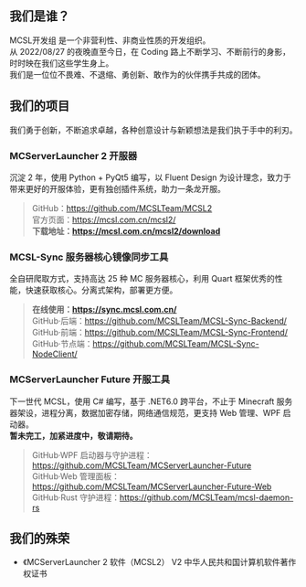 ## 我们是谁？
MCSL开发组 是一个非营利性、非商业性质的开发组织。  
从 2022/08/27 的夜晚直至今日，在 Coding 路上不断学习、不断前行的身影，时时映在我们这些学生身上。  
我们是一位位不畏难、不退缩、勇创新、敢作为的伙伴携手共成的团体。  

## 我们的项目
我们勇于创新，不断追求卓越，各种创意设计与新颖想法是我们执于手中的利刃。  

### MCServerLauncher 2 开服器  
沉淀 2 年，使用 Python + PyQt5 编写，以 Fluent Design 为设计理念，致力于带来更好的开服体验，更有独创插件系统，助力一条龙开服。  
> GitHub：<https://github.com/MCSLTeam/MCSL2>  
> 官方页面：<https://mcsl.com.cn/mcsl2/>  
> __下载地址：<https://mcsl.com.cn/mcsl2/download>__  

### MCSL-Sync 服务器核心镜像同步工具
全自研爬取方式，支持高达 25 种 MC 服务器核心，利用 Quart 框架优秀的性能，快速获取核心。分离式架构，部署更方便。  
> __在线使用：<https://sync.mcsl.com.cn/>__  
> GitHub·后端：<https://github.com/MCSLTeam/MCSL-Sync-Backend/>  
> GitHub·前端：<https://github.com/MCSLTeam/MCSL-Sync-Frontend/>  
> GitHub·节点端：<https://github.com/MCSLTeam/MCSL-Sync-NodeClient/>  

### MCServerLauncher Future 开服工具  
下一世代 MCSL，使用 C# 编写，基于 .NET6.0 跨平台，不止于 Minecraft 服务器架设，进程分离，数据加密存储，网络通信规范，更支持 Web 管理、WPF 启动器。  
__暂未完工，加紧进度中，敬请期待。__  
> GitHub·WPF 启动器与守护进程：<https://github.com/MCSLTeam/MCServerLauncher-Future>  
> GitHub·Web 管理面板：<https://github.com/MCSLTeam/MCServerLauncher-Future-Web>
> GitHub·Rust 守护进程：<https://github.com/MCSLTeam/mcsl-daemon-rs>  

## 我们的殊荣  
- 《MCServerLauncher 2 软件（MCSL2） V2 中华人民共和国计算机软件著作权证书
